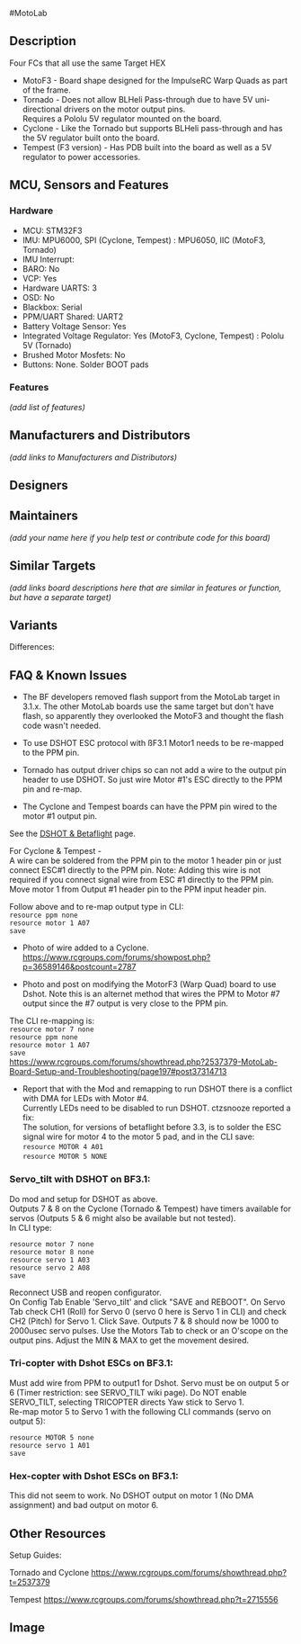 #MotoLab 
## Description
Four FCs that all use the same Target HEX

- MotoF3 - Board shape designed for the ImpulseRC Warp Quads as part of the frame.   
- Tornado - Does not allow BLHeli Pass-through due to have 5V uni-directional drivers on the motor output pins.  
  Requires a Pololu 5V regulator mounted on the board.
- Cyclone - Like the Tornado but supports BLHeli pass-through and has the 5V regulator built onto the board.  
- Tempest (F3 version) - Has PDB built into the board as well as a 5V regulator to power accessories.  


## MCU, Sensors and Features

### Hardware
  - MCU: STM32F3
  - IMU: MPU6000, SPI (Cyclone, Tempest)
       : MPU6050, IIC (MotoF3, Tornado)
  - IMU Interrupt: 
  - BARO: No
  - VCP: Yes
  - Hardware UARTS: 3
  - OSD: No
  - Blackbox: Serial
  - PPM/UART Shared: UART2
  - Battery Voltage Sensor: Yes
  - Integrated Voltage Regulator: Yes (MotoF3, Cyclone, Tempest)
                                : Pololu 5V (Tornado)
  - Brushed Motor Mosfets: No
  - Buttons: None. Solder BOOT pads

### Features

_(add list of features)_

## Manufacturers and Distributors

_(add links to Manufacturers and Distributors)_

## Designers


## Maintainers
_(add your name here if you help test or contribute code for this board)_


## Similar Targets

_(add links board descriptions here that are similar in features or function, but have a separate target)_


## Variants

Differences:


## FAQ & Known Issues

- The BF developers removed flash support from the MotoLab target in 3.1.x. The other MotoLab boards use the same target but don't have flash, so apparently they overlooked the MotoF3 and thought the flash code wasn't needed.   

- To use DSHOT ESC protocol with ßF3.1 Motor1 needs to be re-mapped to the PPM pin.

- Tornado has output driver chips so can not add a wire to the output pin header to use DSHOT.  So just wire Motor #1's ESC directly to the PPM pin and re-map.

- The Cyclone and Tempest boards can have the PPM pin wired to the motor #1 output pin. 

See the [DSHOT & Betaflight](https://github.com/betaflight/betaflight/wiki/DSHOT%20ESC%20Protocol) page.  

For Cyclone & Tempest -   
A wire can be soldered from the PPM pin to the motor 1 header pin or just connect ESC#1 directly to the PPM pin.
Note: Adding this wire is not required if you connect signal wire from ESC #1 directly to the PPM pin.  
 Move motor 1 from Output #1 header pin to the PPM input header pin.   

 Follow above and to re-map output type in CLI:  
`resource ppm none  `  
`resource motor 1 A07 `  
`save  `  

- Photo of wire added to a Cyclone.   
https://www.rcgroups.com/forums/showpost.php?p=36589146&postcount=2787

- Photo and post on modifying the MotorF3 (Warp Quad) board to use Dshot. Note this is an alternet method that wires the PPM to Motor #7 output since the #7 output is very close to the PPM pin.  

The CLI re-mapping is:   
`resource motor 7 none `   
`resource ppm none `  
`resource motor 1 A07 `  
`save `   
https://www.rcgroups.com/forums/showthread.php?2537379-MotoLab-Board-Setup-and-Troubleshooting/page197#post37314713

- Report that with the Mod and remapping to run DSHOT there is a conflict with DMA for LEDs with Motor #4.  
Currently LEDs need to be disabled to run DSHOT. 
ctzsnooze reported a fix:   
The solution, for versions of betaflight before 3.3, is to solder the ESC signal wire for motor 4 to the motor 5 pad, and in the CLI save:  
`resource MOTOR 4 A01`  
`resource MOTOR 5 NONE`  

### Servo_tilt with DSHOT on BF3.1: 

Do mod and setup for DSHOT as above.   
Outputs 7 & 8 on the Cyclone (Tornado & Tempest) have timers available for servos (Outputs 5 & 6 might also be available but not tested).   
In CLI type: 

`resource motor 7 none`   
`resource motor 8 none`   
`resource servo 1 A03`   
`resource servo 2 A08`     
`save`   

Reconnect USB and reopen configurator.  
On Config Tab Enable 'Servo_tilt' and click "SAVE and REBOOT".
On Servo Tab check CH1 (Roll) for Servo 0 (servo 0 here is Servo 1 in CLI) and check CH2 (Pitch) for Servo 1.
Click Save. Outputs 7 & 8 should now be 1000 to 2000usec servo pulses. Use the Motors Tab to check or an O'scope on the output pins. Adjust the MIN & MAX to get the movement desired.  


### Tri-copter with Dshot ESCs on BF3.1:  
Must add wire from PPM to output1 for Dshot.
Servo must be on output 5 or 6 (Timer restriction: see SERVO_TILT wiki page). Do NOT enable SERVO_TILT, selecting TRICOPTER directs Yaw stick to Servo 1.  
Re-map motor 5 to Servo 1 with the following CLI commands (servo on output 5):

`resource MOTOR 5 none  `   
`resource servo 1 A01  `   
`save  `  

### Hex-copter with Dshot ESCs on BF3.1:  
This did not seem to work. No DSHOT output on motor 1 (No DMA assignment) and bad output on motor 6.

## Other Resources

Setup Guides: 

Tornado and Cyclone
https://www.rcgroups.com/forums/showthread.php?t=2537379  

Tempest
https://www.rcgroups.com/forums/showthread.php?t=2715556  

## Image

